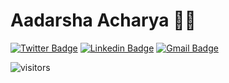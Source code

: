 # Aadarsha Acharya 👨‍💻

[![Twitter Badge](https://img.shields.io/badge/-@adarshatweets-1ca0f1?style=flat-square&labelColor=1ca0f1&logo=twitter&logoColor=white&link=https://twitter.com/adarshatweets)](https://twitter.com/adarshatweets)
[![Linkedin Badge](https://img.shields.io/badge/-adarshaacharya-blue?style=flat-square&logo=Linkedin&logoColor=white&link=https://www.linkedin.com/in/adarshaacharya/)](https://www.linkedin.com/in/adarshaacharya/)
[![Gmail Badge](https://img.shields.io/badge/-connectwithadarsha@gmail.com-c14438?style=flat-square&logo=Gmail&logoColor=white&link=mailto:connectwithadarsha@gmail.com)](mailto:connectwithadarsha@gmail.com)


![visitors](https://visitor-badge.laobi.icu/badge?page_id=adarshaacharya.adarshaacharya)
